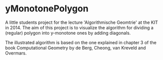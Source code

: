 yMonotonePolygon
===============
A little students project for the lecture 'Algorithmische Geomtrie' at the KIT in 2014.
The aim of this project is to visualize the algorithm for dividing a (regular) polygon
into y-monotone ones by adding diagonals.

The illustrated algorithm is based on the one explained in chapter 3 
of the book Computational Geometry by de Berg, Cheong, van Kreveld and Overmars.
